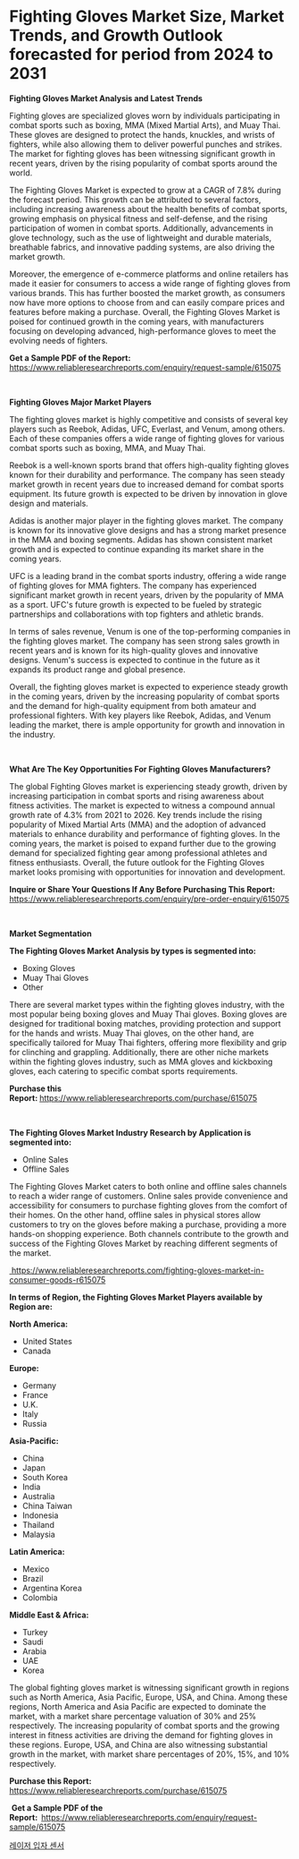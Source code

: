 <p><h1>Fighting Gloves Market Size, Market Trends, and Growth Outlook forecasted for period from 2024 to 2031</h1></p><p><strong>Fighting Gloves Market Analysis and Latest Trends</strong></p>
<p><p>Fighting gloves are specialized gloves worn by individuals participating in combat sports such as boxing, MMA (Mixed Martial Arts), and Muay Thai. These gloves are designed to protect the hands, knuckles, and wrists of fighters, while also allowing them to deliver powerful punches and strikes. The market for fighting gloves has been witnessing significant growth in recent years, driven by the rising popularity of combat sports around the world.</p><p>The Fighting Gloves Market is expected to grow at a CAGR of 7.8% during the forecast period. This growth can be attributed to several factors, including increasing awareness about the health benefits of combat sports, growing emphasis on physical fitness and self-defense, and the rising participation of women in combat sports. Additionally, advancements in glove technology, such as the use of lightweight and durable materials, breathable fabrics, and innovative padding systems, are also driving the market growth.</p><p>Moreover, the emergence of e-commerce platforms and online retailers has made it easier for consumers to access a wide range of fighting gloves from various brands. This has further boosted the market growth, as consumers now have more options to choose from and can easily compare prices and features before making a purchase. Overall, the Fighting Gloves Market is poised for continued growth in the coming years, with manufacturers focusing on developing advanced, high-performance gloves to meet the evolving needs of fighters.</p></p>
<p><strong>Get a Sample PDF of the Report:&nbsp;</strong> <a href="https://www.reliableresearchreports.com/enquiry/request-sample/615075">https://www.reliableresearchreports.com/enquiry/request-sample/615075</a></p>
<p>&nbsp;</p>
<p><strong>Fighting Gloves Major Market Players</strong></p>
<p><p>The fighting gloves market is highly competitive and consists of several key players such as Reebok, Adidas, UFC, Everlast, and Venum, among others. Each of these companies offers a wide range of fighting gloves for various combat sports such as boxing, MMA, and Muay Thai.</p><p>Reebok is a well-known sports brand that offers high-quality fighting gloves known for their durability and performance. The company has seen steady market growth in recent years due to increased demand for combat sports equipment. Its future growth is expected to be driven by innovation in glove design and materials.</p><p>Adidas is another major player in the fighting gloves market. The company is known for its innovative glove designs and has a strong market presence in the MMA and boxing segments. Adidas has shown consistent market growth and is expected to continue expanding its market share in the coming years.</p><p>UFC is a leading brand in the combat sports industry, offering a wide range of fighting gloves for MMA fighters. The company has experienced significant market growth in recent years, driven by the popularity of MMA as a sport. UFC's future growth is expected to be fueled by strategic partnerships and collaborations with top fighters and athletic brands.</p><p>In terms of sales revenue, Venum is one of the top-performing companies in the fighting gloves market. The company has seen strong sales growth in recent years and is known for its high-quality gloves and innovative designs. Venum's success is expected to continue in the future as it expands its product range and global presence.</p><p>Overall, the fighting gloves market is expected to experience steady growth in the coming years, driven by the increasing popularity of combat sports and the demand for high-quality equipment from both amateur and professional fighters. With key players like Reebok, Adidas, and Venum leading the market, there is ample opportunity for growth and innovation in the industry.</p></p>
<p>&nbsp;</p>
<p><strong>What Are The Key Opportunities For Fighting Gloves Manufacturers?</strong></p>
<p><p>The global Fighting Gloves market is experiencing steady growth, driven by increasing participation in combat sports and rising awareness about fitness activities. The market is expected to witness a compound annual growth rate of 4.3% from 2021 to 2026. Key trends include the rising popularity of Mixed Martial Arts (MMA) and the adoption of advanced materials to enhance durability and performance of fighting gloves. In the coming years, the market is poised to expand further due to the growing demand for specialized fighting gear among professional athletes and fitness enthusiasts. Overall, the future outlook for the Fighting Gloves market looks promising with opportunities for innovation and development.</p></p>
<p><strong>Inquire or Share Your Questions If Any Before Purchasing This Report:</strong> <a href="https://www.reliableresearchreports.com/enquiry/pre-order-enquiry/615075">https://www.reliableresearchreports.com/enquiry/pre-order-enquiry/615075</a></p>
<p>&nbsp;</p>
<p><strong>Market Segmentation</strong></p>
<p><strong>The Fighting Gloves Market Analysis by types is segmented into:</strong></p>
<p><ul><li>Boxing Gloves</li><li>Muay Thai Gloves</li><li>Other</li></ul></p>
<p><p>There are several market types within the fighting gloves industry, with the most popular being boxing gloves and Muay Thai gloves. Boxing gloves are designed for traditional boxing matches, providing protection and support for the hands and wrists. Muay Thai gloves, on the other hand, are specifically tailored for Muay Thai fighters, offering more flexibility and grip for clinching and grappling. Additionally, there are other niche markets within the fighting gloves industry, such as MMA gloves and kickboxing gloves, each catering to specific combat sports requirements.</p></p>
<p><strong>Purchase this Report:&nbsp;</strong><a href="https://www.reliableresearchreports.com/purchase/615075">https://www.reliableresearchreports.com/purchase/615075</a></p>
<p>&nbsp;</p>
<p><strong>The Fighting Gloves Market Industry Research by Application is segmented into:</strong></p>
<p><ul><li>Online Sales</li><li>Offline Sales</li></ul></p>
<p><p>The Fighting Gloves Market caters to both online and offline sales channels to reach a wider range of customers. Online sales provide convenience and accessibility for consumers to purchase fighting gloves from the comfort of their homes. On the other hand, offline sales in physical stores allow customers to try on the gloves before making a purchase, providing a more hands-on shopping experience. Both channels contribute to the growth and success of the Fighting Gloves Market by reaching different segments of the market.</p></p>
<p><a href="https://www.reliableresearchreports.com/fighting-gloves-market-in-consumer-goods-r615075">&nbsp;https://www.reliableresearchreports.com/fighting-gloves-market-in-consumer-goods-r615075</a></p>
<p><strong>In terms of Region, the Fighting Gloves Market Players available by Region are:</strong></p>
<p>
    <p> <strong> North America: </strong>
        <ul>
            <li>United States</li>
            <li>Canada</li>
        </ul>
        </p> 
    <p> <strong> Europe: </strong>
        <ul>
            <li>Germany</li>
            <li>France</li>
            <li>U.K.</li>
            <li>Italy</li>
            <li>Russia</li>
        </ul>
        </p> 
    <p> <strong> Asia-Pacific: </strong>
        <ul>
            <li>China</li>
            <li>Japan</li>
            <li>South Korea</li>
            <li>India</li>
            <li>Australia</li>
            <li>China Taiwan</li>
            <li>Indonesia</li>
            <li>Thailand</li>
            <li>Malaysia</li>
        </ul>
        </p> 
    <p> <strong> Latin America: </strong>
        <ul>
            <li>Mexico</li>
            <li>Brazil</li>
            <li>Argentina Korea</li>
            <li>Colombia</li>
        </ul>
        </p> 
    <p> <strong> Middle East & Africa: </strong>
        <ul>
            <li>Turkey</li>
            <li>Saudi</li>
            <li>Arabia</li>
            <li>UAE</li>
            <li>Korea</li>
        </ul>
    </p>
    </p>
<p><p>The global fighting gloves market is witnessing significant growth in regions such as North America, Asia Pacific, Europe, USA, and China. Among these regions, North America and Asia Pacific are expected to dominate the market, with a market share percentage valuation of 30% and 25% respectively. The increasing popularity of combat sports and the growing interest in fitness activities are driving the demand for fighting gloves in these regions. Europe, USA, and China are also witnessing substantial growth in the market, with market share percentages of 20%, 15%, and 10% respectively.</p></p>
<p><strong>Purchase this Report: </strong><a href="https://www.reliableresearchreports.com/purchase/615075">https://www.reliableresearchreports.com/purchase/615075</a></p>
<p>&nbsp;<strong>Get a Sample PDF of the Report:&nbsp;&nbsp;</strong><a href="https://www.reliableresearchreports.com/enquiry/request-sample/615075">https://www.reliableresearchreports.com/enquiry/request-sample/615075</a></p>
<p><strong></strong></p>
<p><p><a href="https://github.com/trmesnao7959541/Market-Research-Report-List-2/blob/main/5377613105199.md">레이저 입자 센서</a></p></p>